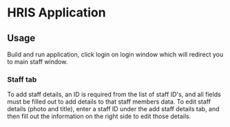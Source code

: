 # HRIS Application
## Usage
Build and run application, click login on login window which will redirect you to main staff window.

### Staff tab
To add staff details, an ID is required from the list of staff ID's, and all fields must be filled out to add details to that staff members data.
To edit staff details (photo and title), enter a staff ID under the add staff details tab, and then fill out the information on the right side to edit those details.

